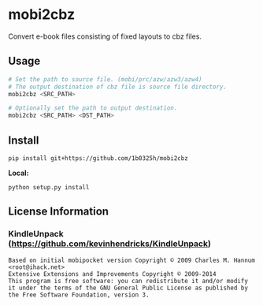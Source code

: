 # mobi2cbz

Convert e-book files consisting of fixed layouts to cbz files.

## Usage

```powershell
# Set the path to source file. (mobi/prc/azw/azw3/azw4)
# The output destination of cbz file is source file directory.
mobi2cbz <SRC_PATH>

# Optionally set the path to output destination.
mobi2cbz <SRC_PATH> <DST_PATH>
```

## Install

```text
pip install git+https://github.com/1b0325h/mobi2cbz
```

**Local:**

```text
python setup.py install
```

## License Information

### KindleUnpack (https://github.com/kevinhendricks/KindleUnpack)

```
Based on initial mobipocket version Copyright © 2009 Charles M. Hannum <root@ihack.net>
Extensive Extensions and Improvements Copyright © 2009-2014
This program is free software: you can redistribute it and/or modify
it under the terms of the GNU General Public License as published by
the Free Software Foundation, version 3.
```

